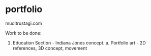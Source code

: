 # portfolio

muditrustagi.com

Work to be done:

1. Education Section - Indiana Jones concept. 
  a. Portfolio art - 2D references, 3D concept, movement  

